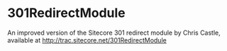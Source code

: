 301RedirectModule
=================

An improved version of the Sitecore 301 redirect module by Chris Castle, available at http://trac.sitecore.net/301RedirectModule